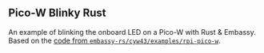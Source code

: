 ## Pico-W Blinky Rust

An example of blinking the onboard LED on a Pico-W with Rust & Embassy. Based on the [code from `embassy-rs/cyw43/examples/rpi-pico-w`](https://github.com/embassy-rs/cyw43/tree/e33b99e9ec9902d6f93582530fd9cfe38953ce69/examples/rpi-pico-w).
